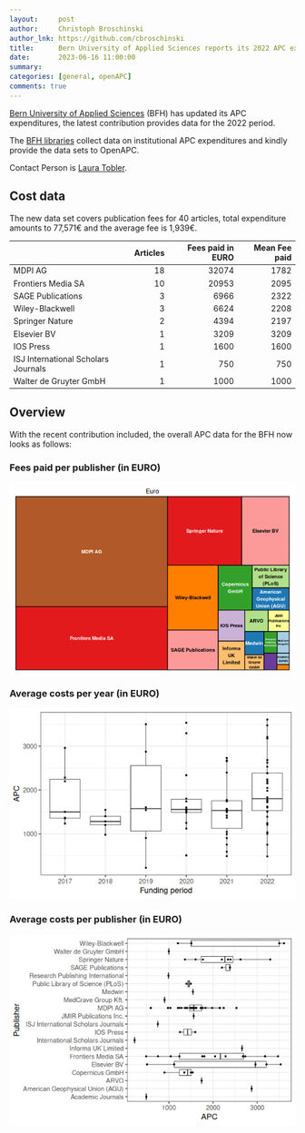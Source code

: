 ```yaml
---
layout:     post
author:     Christoph Broschinski
author_lnk: https://github.com/cbroschinski
title:      Bern University of Applied Sciences reports its 2022 APC expenditures
date:       2023-06-16 11:00:00
summary:    
categories: [general, openAPC]
comments: true
---
```





[Bern University of Applied Sciences](http://www.bfh.ch/) (BFH) has updated its APC expenditures, the latest contribution provides data for the 2022 period.

The [BFH libraries](https://www.bfh.ch/de/ueber-die-bfh/standorte-infrastruktur/bibliotheken/) collect data on institutional APC expenditures and kindly provide the data sets to OpenAPC.

Contact Person is [Laura Tobler](mailto:laura.tobler@bfh.ch).

## Cost data



The new data set covers publication fees for 40 articles, total expenditure amounts to 77,571€ and the average fee is 1,939€.


|                                    | Articles| Fees paid in EURO| Mean Fee paid|
|:-----------------------------------|--------:|-----------------:|-------------:|
|MDPI AG                             |       18|             32074|          1782|
|Frontiers Media SA                  |       10|             20953|          2095|
|SAGE Publications                   |        3|              6966|          2322|
|Wiley-Blackwell                     |        3|              6624|          2208|
|Springer Nature                     |        2|              4394|          2197|
|Elsevier BV                         |        1|              3209|          3209|
|IOS Press                           |        1|              1600|          1600|
|ISJ International Scholars Journals |        1|               750|           750|
|Walter de Gruyter GmbH              |        1|              1000|          1000|

## Overview

With the recent contribution included, the overall APC data for the BFH now looks as follows:

### Fees paid per publisher (in EURO)

![plot of chunk tree_bfh_2023_06_16_full](/figure/tree_bfh_2023_06_16_full-1.png)

###  Average costs per year (in EURO)

![plot of chunk box_bfh_2023_06_16_year_full](/figure/box_bfh_2023_06_16_year_full-1.png)


###  Average costs per publisher (in EURO)

![plot of chunk box_bfh_2023_06_16_publisher_full](/figure/box_bfh_2023_06_16_publisher_full-1.png)
